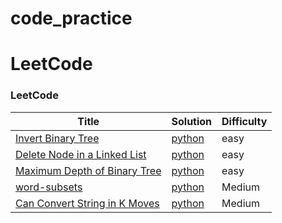 # code_practice



LeetCode
========

### LeetCode 

| Title | Solution | Difficulty |
| ----- | -------- | ---------- |
|[Invert Binary Tree](https://leetcode.com/problems/invert-binary-tree/) |[python](./algorithms/invert-binary-tree.py)|easy|
|[Delete Node in a Linked List](https://leetcode.com/problems/delete-node-in-a-linked-list/) |[python](./algorithms/delete-node-in-a-linked-list.py)|easy|
|[Maximum Depth of Binary Tree](https://leetcode.com/problems/maximum-depth-of-binary-tree/) |[python](./algorithms/Maximum_Depth_o_fBinaryTree.py)|easy|
|[word-subsets](https://leetcode.com/problems/word-subsets/) |[python](./algorithms/word-subsets.py)|Medium|
|[Can Convert String in K Moves](https://leetcode.com/problems/can-convert-string-in-k-moves/) |[python](./algorithms/Convert_String_in_K_Moves.py)|Medium|
